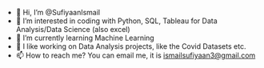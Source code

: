 - 👋 Hi, I’m @SufiyaanIsmail
- 👀 I’m interested in coding with Python, SQL, Tableau for Data Analysis/Data Science (also excel)
- 🌱 I’m currently learning Machine Learning
- 💞️ I like working on Data Analysis projects, like the Covid Datasets etc.
- 📫 How to reach me? You can email me, it is ismailsufiyaan3@gmail.com 

<!---
SufiyaanIsmail/SufiyaanIsmail is a ✨ special ✨ repository because its `README.md` (this file) appears on your GitHub profile.
You can click the Preview link to take a look at your changes.
--->
